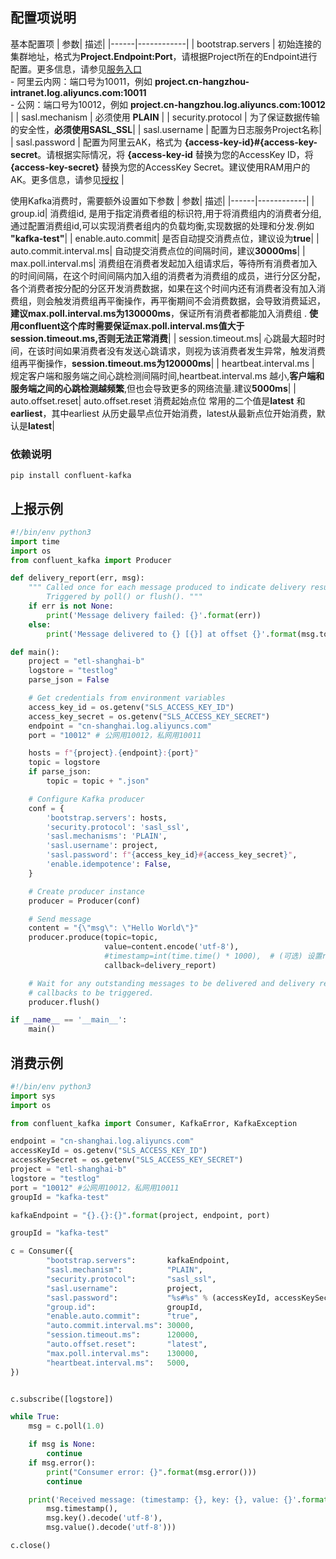 ## 配置项说明

基本配置项
| 参数| 描述|
|------|------------|
| bootstrap.servers                                        | 初始连接的集群地址，格式为**Project.Endpoint:Port**，请根据Project所在的Endpoint进行配置。更多信息，请参见[服务入口](https://help.aliyun.com/document_detail/29008.htm#reference-wgx-pwq-zdb) <br/> - 阿里云内网：端口号为10011，例如 **project.cn-hangzhou-intranet.log.aliyuncs.com:10011** <br/> - 公网：端口号为10012，例如 **project.cn-hangzhou.log.aliyuncs.com:10012** |
| sasl.mechanism                                           | 必须使用 **PLAIN** |
| security.protocol                                        | 为了保证数据传输的安全性，**必须使用SASL_SSL**|
| sasl.username                                            | 配置为日志服务Project名称|
| sasl.password                                            | 配置为阿里云AK，格式为 **{access-key-id}#{access-key-secret**。请根据实际情况，将 **{access-key-id** 替换为您的AccessKey ID，将 **{access-key-secret}** 替换为您的AccessKey Secret。建议使用RAM用户的AK。更多信息，请参见[授权](https://help.aliyun.com/document_detail/47664.htm#task-xsk-ttc-ry)                                                                    |

使用Kafka消费时，需要额外设置如下参数
| 参数| 描述|
|------|------------|
| group.id| 消费组id, 是用于指定消费者组的标识符,用于将消费组内的消费者分组,通过配置消费组id,可以实现消费者组内的负载均衡,实现数据的处理和分发.例如 **"kafka-test"**|
| enable.auto.commit| 是否自动提交消费点位，建议设为**true**|
| auto.commit.interval.ms| 自动提交消费点位的间隔时间，建议**30000ms**|
| max.poll.interval.ms| 消费组在消费者发起加入组请求后，等待所有消费者加入的时间间隔，在这个时间间隔内加入组的消费者为消费组的成员，进行分区分配，各个消费者按分配的分区开发消费数据，如果在这个时间内还有消费者没有加入消费组，则会触发消费组再平衡操作，再平衡期间不会消费数据，会导致消费延迟，**建议max.poll.interval.ms为130000ms**，保证所有消费者都能加入消费组 . **使用confluent这个库时需要保证max.poll.interval.ms值大于session.timeout.ms,否则无法正常消费**|
| session.timeout.ms| 心跳最大超时时间，在该时间如果消费者没有发送心跳请求，则视为该消费者发生异常，触发消费组再平衡操作，**session.timeout.ms为120000ms**|
| heartbeat.interval.ms | 规定客户端和服务端之间心跳检测间隔时间,heartbeat.interval.ms 越小,**客户端和服务端之间的心跳检测越频繁**,但也会导致更多的网络流量.建议**5000ms**|
| auto.offset.reset| auto.offset.reset 消费起始点位 常用的二个值是**latest** 和**earliest**，其中earliest 从历史最早点位开始消费，latest从最新点位开始消费，默认是**latest**|

### 依赖说明
```shell
pip install confluent-kafka
```

## 上报示例

```python
#!/bin/env python3
import time
import os
from confluent_kafka import Producer

def delivery_report(err, msg):
    """ Called once for each message produced to indicate delivery result.
        Triggered by poll() or flush(). """
    if err is not None:
        print('Message delivery failed: {}'.format(err))
    else:
        print('Message delivered to {} [{}] at offset {}'.format(msg.topic(), msg.partition(), msg.offset()))

def main():
    project = "etl-shanghai-b"
    logstore = "testlog"
    parse_json = False

    # Get credentials from environment variables
    access_key_id = os.getenv("SLS_ACCESS_KEY_ID")
    access_key_secret = os.getenv("SLS_ACCESS_KEY_SECRET")
    endpoint = "cn-shanghai.log.aliyuncs.com"
    port = "10012" # 公网用10012，私网用10011

    hosts = f"{project}.{endpoint}:{port}"
    topic = logstore
    if parse_json:
        topic = topic + ".json"

    # Configure Kafka producer
    conf = {
        'bootstrap.servers': hosts,
        'security.protocol': 'sasl_ssl',
        'sasl.mechanisms': 'PLAIN',
        'sasl.username': project,
        'sasl.password': f"{access_key_id}#{access_key_secret}",
        'enable.idempotence': False,
    }

    # Create producer instance
    producer = Producer(conf)

    # Send message
    content = "{\"msg\": \"Hello World\"}"
    producer.produce(topic=topic,
                     value=content.encode('utf-8'),
                     #timestamp=int(time.time() * 1000),  # (可选) 设置record时间戳， 单位毫秒
                     callback=delivery_report)

    # Wait for any outstanding messages to be delivered and delivery report
    # callbacks to be triggered.
    producer.flush()

if __name__ == '__main__':
    main()
```

## 消费示例

```python
#!/bin/env python3
import sys
import os

from confluent_kafka import Consumer, KafkaError, KafkaException

endpoint = "cn-shanghai.log.aliyuncs.com"
accessKeyId = os.getenv("SLS_ACCESS_KEY_ID")
accessKeySecret = os.getenv("SLS_ACCESS_KEY_SECRET")
project = "etl-shanghai-b"
logstore = "testlog"
port = "10012" #公网用10012，私网用10011
groupId = "kafka-test"

kafkaEndpoint = "{}.{}:{}".format(project, endpoint, port)

groupId = "kafka-test"

c = Consumer({
        "bootstrap.servers":       kafkaEndpoint,
        "sasl.mechanism":          "PLAIN",
        "security.protocol":       "sasl_ssl",
        "sasl.username":           project,
        "sasl.password":           "%s#%s" % (accessKeyId, accessKeySecret),
        "group.id":                groupId,
        "enable.auto.commit":      "true",
        "auto.commit.interval.ms": 30000,
        "session.timeout.ms":      120000,
        "auto.offset.reset":       "latest",
        "max.poll.interval.ms":    130000,
        "heartbeat.interval.ms":   5000,
})


c.subscribe([logstore])

while True:
    msg = c.poll(1.0)

    if msg is None:
        continue
    if msg.error():
        print("Consumer error: {}".format(msg.error()))
        continue

    print('Received message: (timestamp: {}, key: {}, value: {}'.format(
        msg.timestamp(),
        msg.key().decode('utf-8'),
        msg.value().decode('utf-8')))

c.close()
```
